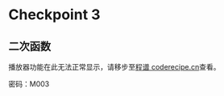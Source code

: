 Checkpoint 3
====
二次函数
----

<cr type="player" parameters="XMzg1Njc0MTU2MA=="><notice>播放器功能在此无法正常显示，请移步至[程谱 coderecipe.cn](https://coderecipe.cn/learn/1)查看。</notice></cr>

密码：M003
